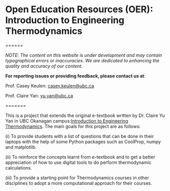 # Open Education Resources (OER): Introduction to Engineering Thermodynamics


======

_NOTE: The content on this website is under development and may contain typographical errors or inaccuracies. We are dedicated to enhancing the quality and accuracy of our content._

**For reporting issues or providing feedback, please contact us at**:


Prof. Casey Keulen: casey.keulen@ubc.ca

Prof. Claire Yan: yu.yan@ubc.ca


=======

This is a project that extends the original e-textbook written by Dr. Claire Yu Yan in UBC Okanagan campus:[Introduction to Engineering Thermodynamics](https://pressbooks.bccampus.ca/thermo1). The main goals for this project are as follows:

(i) To provide students with a list of questions that can be done in their laptops with the help of some Python packages such as CoolProp, numpy and matplotlib. 

(ii) To reinforce the concepts learnt from e-textbook and to get a better appreciation of how to use digital tools to do perform thermodynamic calculations.

(iii) To provide a starting point for Thermodynamics courses in other disciplines to adopt a more computational approach for their courses.

```{tableofcontents}
```
